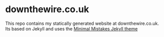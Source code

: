 # downthewire.co.uk
This repo contains my statically generated website at downthewire.co.uk. Its based on Jekyll and uses the [Minimal Mistakes Jekyll theme](https://github.com/mmistakes/minimal-mistakes)
